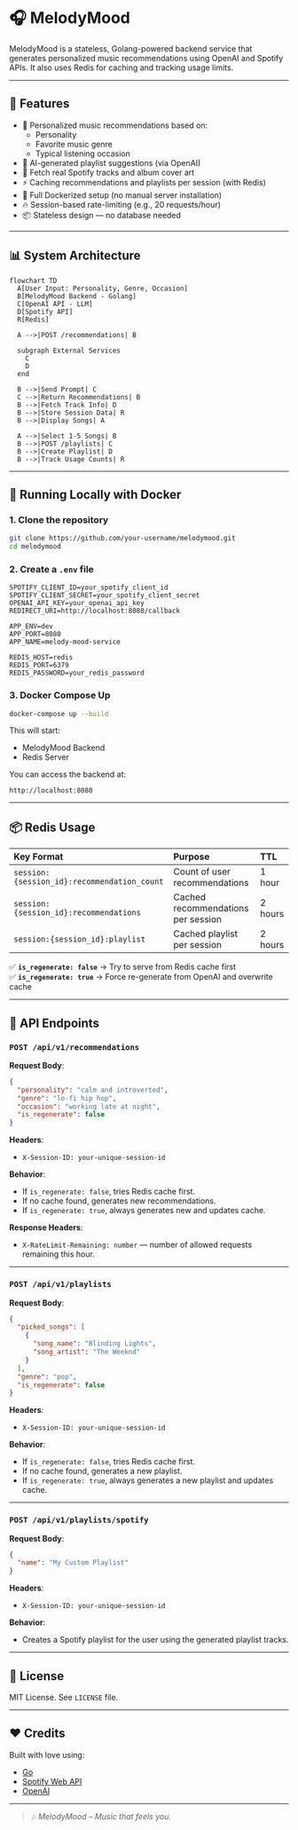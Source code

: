 # 🎧 MelodyMood

MelodyMood is a stateless, Golang-powered backend service that generates personalized music recommendations using OpenAI and Spotify APIs. It also uses Redis for caching and tracking usage limits.

---

## 🚀 Features

- 🎯 Personalized music recommendations based on:
  - Personality
  - Favorite music genre
  - Typical listening occasion
- 🤖 AI-generated playlist suggestions (via OpenAI)
- 🎵 Fetch real Spotify tracks and album cover art
- ⚡ Caching recommendations and playlists per session (with Redis)
- 🐳 Full Dockerized setup (no manual server installation)
- 🔥 Session-based rate-limiting (e.g., 20 requests/hour)
- 📦 Stateless design — no database needed

---

## 📊 System Architecture

```mermaid
flowchart TD
  A[User Input: Personality, Genre, Occasion]
  B[MelodyMood Backend - Golang]
  C[OpenAI API - LLM]
  D[Spotify API]
  R[Redis]

  A -->|POST /recommendations| B

  subgraph External Services
    C
    D
  end

  B -->|Send Prompt| C
  C -->|Return Recommendations| B
  B -->|Fetch Track Info| D
  B -->|Store Session Data| R
  B -->|Display Songs| A

  A -->|Select 1-5 Songs| B
  B -->|POST /playlists| C
  B -->|Create Playlist| D
  B -->|Track Usage Counts| R
```

---

## 🐳 Running Locally with Docker

### 1. Clone the repository

```bash
git clone https://github.com/your-username/melodymood.git
cd melodymood
```

### 2. Create a `.env` file

```env
SPOTIFY_CLIENT_ID=your_spotify_client_id
SPOTIFY_CLIENT_SECRET=your_spotify_client_secret
OPENAI_API_KEY=your_openai_api_key
REDIRECT_URI=http://localhost:8080/callback

APP_ENV=dev
APP_PORT=8080
APP_NAME=melody-mood-service

REDIS_HOST=redis
REDIS_PORT=6379
REDIS_PASSWORD=your_redis_password
```

### 3. Docker Compose Up

```bash
docker-compose up --build
```

This will start:

- MelodyMood Backend
- Redis Server

You can access the backend at:

```
http://localhost:8080
```

---

## 📦 Redis Usage

| Key Format                                  | Purpose                            | TTL     |
| :------------------------------------------ | :--------------------------------- | :------ |
| `session:{session_id}:recommendation_count` | Count of user recommendations      | 1 hour  |
| `session:{session_id}:recommendations`      | Cached recommendations per session | 2 hours |
| `session:{session_id}:playlist`             | Cached playlist per session        | 2 hours |

✅ **`is_regenerate: false`** → Try to serve from Redis cache first  
✅ **`is_regenerate: true`** → Force re-generate from OpenAI and overwrite cache

---

## 📡 API Endpoints

### `POST /api/v1/recommendations`

**Request Body**:

```json
{
  "personality": "calm and introverted",
  "genre": "lo-fi hip hop",
  "occasion": "working late at night",
  "is_regenerate": false
}
```

**Headers**:

- `X-Session-ID: your-unique-session-id`

**Behavior**:

- If `is_regenerate: false`, tries Redis cache first.
- If no cache found, generates new recommendations.
- If `is_regenerate: true`, always generates new and updates cache.

**Response Headers**:

- `X-RateLimit-Remaining: number` — number of allowed requests remaining this hour.

---

### `POST /api/v1/playlists`

**Request Body**:

```json
{
  "picked_songs": [
    {
      "song_name": "Blinding Lights",
      "song_artist": "The Weeknd"
    }
  ],
  "genre": "pop",
  "is_regenerate": false
}
```

**Headers**:

- `X-Session-ID: your-unique-session-id`

**Behavior**:

- If `is_regenerate: false`, tries Redis cache first.
- If no cache found, generates a new playlist.
- If `is_regenerate: true`, always generates a new playlist and updates cache.

---

### `POST /api/v1/playlists/spotify`

**Request Body**:

```json
{
  "name": "My Custom Playlist"
}
```

**Headers**:

- `X-Session-ID: your-unique-session-id`

**Behavior**:

- Creates a Spotify playlist for the user using the generated playlist tracks.

---

## 📄 License

MIT License. See `LICENSE` file.

---

## ❤️ Credits

Built with love using:

- [Go](https://golang.org/)
- [Spotify Web API](https://developer.spotify.com/documentation/web-api/)
- [OpenAI](https://platform.openai.com/)

---

> 🎶 _MelodyMood – Music that feels you._
